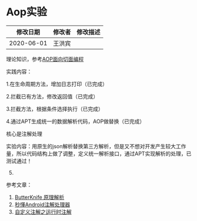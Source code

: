 # Aop实验


|    修改日期    | 修改者  | 修改描述 |
| :--------: | :--: | :--: |
| 2020-06-01 | 王洪宾  |      |

理论知识，参考[AOP面向切面编程](https://github.com/zytc2009/BigTeam_learning/blob/master/Android%E6%8A%80%E6%9C%AF%E7%82%B9/%E8%AE%BE%E8%AE%A1%E6%A8%A1%E5%BC%8F/AOP/AOP%E9%9D%A2%E5%90%91%E5%88%87%E9%9D%A2%E7%BC%96%E7%A8%8B.md)

实践内容：

1.在生命周期方法，增加日志打印（已完成）

2.拦截已有方法，修改返回值（已完成）

3.拦截方法，根据条件选择执行（已完成）

4.通过APT生成统一的数据解析代码，AOP做替换（已完成）

   核心是注解处理 

   实验内容：用原生的json解析替换第三方解析，但是又不想对开发产生较大工作量，所以代码结构上做了调整，定义统一解析接口，通过APT实现解析的处理，已测试通过！ 

5.



参考文章：

1. [ButterKnife 原理解析](https://www.jianshu.com/p/39fc66aa3297)
2. [秒懂Android注解处理器](https://blog.csdn.net/shusheng0007/article/details/90734159)
3. [自定义注解之运行时注解](https://www.cnblogs.com/a8457013/p/9965551.html)

